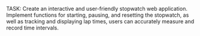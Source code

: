 TASK: Create an interactive and user-friendly stopwatch web application. Implement functions for starting, pausing, and resetting the stopwatch, as well as tracking and displaying lap times, users can accurately measure and record time intervals.
